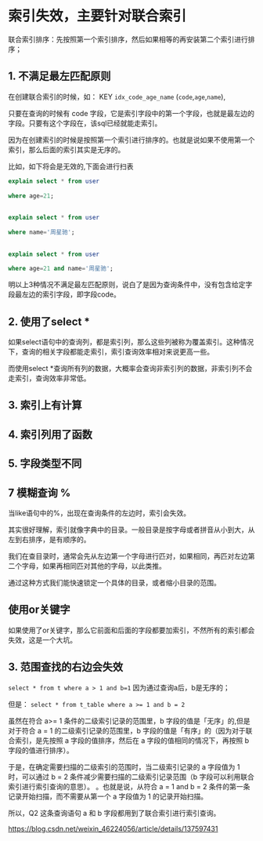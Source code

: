 # 索引失效，主要针对联合索引

联合索引排序：先按照第一个索引排序，然后如果相等的再安装第二个索引进行排序；

## 1. 不满足最左匹配原则

在创建联合索引的时候，如： 
 KEY `idx_code_age_name` (`code`,`age`,`name`),

只要在查询的时候有 code 字段，它是索引字段中的第一个字段，也就是最左边的字段。只要有这个字段在，该sql已经就能走索引。

因为在创建索引的时候是按照第一个索引进行排序的。也就是说如果不使用第一个索引，那么后面的索引其实是无序的。

比如，如下将会是无效的,下面会进行扫表
```sql
explain select * from user
 
where age=21;
 
 
explain select * from user
 
where name='周星驰';
 
 
explain select * from user
 
where age=21 and name='周星驰';
```
明以上3种情况不满足最左匹配原则，说白了是因为查询条件中，没有包含给定字段最左边的索引字段，即字段code。

## 2. 使用了select *

如果select语句中的查询列，都是索引列，那么这些列被称为覆盖索引。这种情况下，查询的相关字段都能走索引，索引查询效率相对来说更高一些。

而使用select *查询所有列的数据，大概率会查询非索引列的数据，非索引列不会走索引，查询效率非常低。

## 3. 索引上有计算

## 4. 索引列用了函数

## 5. 字段类型不同

## 7 模糊查询 %

当like语句中的%，出现在查询条件的左边时，索引会失效。

其实很好理解，索引就像字典中的目录。一般目录是按字母或者拼音从小到大，从左到右排序，是有顺序的。

我们在查目录时，通常会先从左边第一个字母进行匹对，如果相同，再匹对左边第二个字母，如果再相同匹对其他的字母，以此类推。

通过这种方式我们能快速锁定一个具体的目录，或者缩小目录的范围。

## 使用or关键字

如果使用了or关键字，那么它前面和后面的字段都要加索引，不然所有的索引都会失效，这是一个大坑。

## 3. 范围查找的右边会失效

`select * from t where a > 1 and b=1`
因为通过查询a后，b是无序的；

但是：
`select * from t_table where a >= 1 and b = 2`

虽然在符合 a>= 1 条件的二级索引记录的范围里，b 字段的值是「无序」的,但是对于符合 a = 1 的二级索引记录的范围里，b 字段的值是「有序」的（因为对于联合索引，是先按照 a 字段的值排序，然后在 a 字段的值相同的情况下，再按照 b 字段的值进行排序）。

于是，在确定需要扫描的二级索引的范围时，当二级索引记录的 a 字段值为 1 时，可以通过 b = 2 条件减少需要扫描的二级索引记录范围（b 字段可以利用联合索引进行索引查询的意思）。
。也就是说，从符合 a = 1 and b = 2 条件的第一条记录开始扫描，而不需要从第一个 a 字段值为 1 的记录开始扫描。

所以，Q2 这条查询语句 a 和 b 字段都用到了联合索引进行索引查询。

https://blog.csdn.net/weixin_46224056/article/details/137597431
